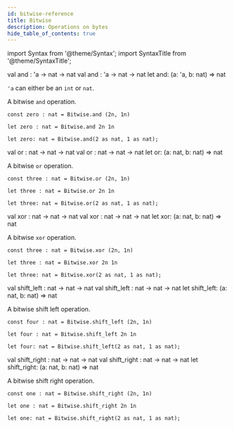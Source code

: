 ```yaml
---
id: bitwise-reference
title: Bitwise
description: Operations on bytes
hide_table_of_contents: true
---
```


import Syntax from '@theme/Syntax';
import SyntaxTitle from '@theme/SyntaxTitle';

<SyntaxTitle syntax="pascaligo">
val and : 'a -> nat -> nat
</SyntaxTitle>
<SyntaxTitle syntax="cameligo">
val and : 'a -> nat -> nat
</SyntaxTitle>

<SyntaxTitle syntax="jsligo">
let and: (a: &apos;a, b: nat) => nat
</SyntaxTitle>

`'a` can either be an `int` or `nat`.

A bitwise `and` operation.

<Syntax syntax="pascaligo">

```pascaligo
const zero : nat = Bitwise.and (2n, 1n)
```

</Syntax>
<Syntax syntax="cameligo">

```cameligo
let zero : nat = Bitwise.and 2n 1n
```

</Syntax>

<Syntax syntax="jsligo">

```jsligo
let zero: nat = Bitwise.and(2 as nat, 1 as nat);
```

</Syntax>


<SyntaxTitle syntax="pascaligo">
val or : nat -> nat -> nat
</SyntaxTitle>
<SyntaxTitle syntax="cameligo">
val or :  nat -> nat -> nat
</SyntaxTitle>

<SyntaxTitle syntax="jsligo">
let or: (a: nat, b: nat) => nat
</SyntaxTitle>

A bitwise `or` operation.

<Syntax syntax="pascaligo">

```pascaligo
const three : nat = Bitwise.or (2n, 1n)
```

</Syntax>
<Syntax syntax="cameligo">

```cameligo
let three : nat = Bitwise.or 2n 1n
```

</Syntax>

<Syntax syntax="jsligo">

```jsligo
let three: nat = Bitwise.or(2 as nat, 1 as nat);
```

</Syntax>

<SyntaxTitle syntax="pascaligo">
val xor : nat -> nat -> nat
</SyntaxTitle>
<SyntaxTitle syntax="cameligo">
val xor :  nat -> nat -> nat
</SyntaxTitle>

<SyntaxTitle syntax="jsligo">
let xor: (a: nat, b: nat) => nat
</SyntaxTitle>

A bitwise `xor` operation.

<Syntax syntax="pascaligo">

```pascaligo
const three : nat = Bitwise.xor (2n, 1n)
```

</Syntax>
<Syntax syntax="cameligo">

```cameligo
let three : nat = Bitwise.xor 2n 1n
```

</Syntax>

<Syntax syntax="jsligo">

```jsligo group=other
let three: nat = Bitwise.xor(2 as nat, 1 as nat);
```

</Syntax>

<SyntaxTitle syntax="pascaligo">
val shift_left : nat -> nat -> nat
</SyntaxTitle>
<SyntaxTitle syntax="cameligo">
val shift_left :  nat -> nat -> nat
</SyntaxTitle>

<SyntaxTitle syntax="jsligo">
let shift_left: (a: nat, b: nat) => nat
</SyntaxTitle>

A bitwise shift left operation.

<Syntax syntax="pascaligo">

```pascaligo
const four : nat = Bitwise.shift_left (2n, 1n)
```

</Syntax>
<Syntax syntax="cameligo">

```cameligo
let four : nat = Bitwise.shift_left 2n 1n
```

</Syntax>

<Syntax syntax="jsligo">

```jsligo
let four: nat = Bitwise.shift_left(2 as nat, 1 as nat);
```

</Syntax>

<SyntaxTitle syntax="pascaligo">
val shift_right : nat -> nat -> nat
</SyntaxTitle>
<SyntaxTitle syntax="cameligo">
val shift_right :  nat -> nat -> nat
</SyntaxTitle>

<SyntaxTitle syntax="jsligo">
let shift_right: (a: nat, b: nat) => nat
</SyntaxTitle>

A bitwise shift right operation.

<Syntax syntax="pascaligo">

```pascaligo
const one : nat = Bitwise.shift_right (2n, 1n)
```

</Syntax>
<Syntax syntax="cameligo">

```cameligo
let one : nat = Bitwise.shift_right 2n 1n
```

</Syntax>

<Syntax syntax="jsligo">

```jsligo
let one: nat = Bitwise.shift_right(2 as nat, 1 as nat);
```

</Syntax>
